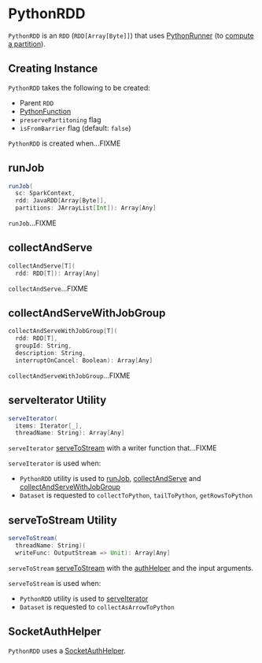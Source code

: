 # PythonRDD

`PythonRDD` is an `RDD` (`RDD[Array[Byte]]`) that uses [PythonRunner](runners/PythonRunner.md) (to [compute a partition](#compute)).

## Creating Instance

`PythonRDD` takes the following to be created:

* <span id="parent"> Parent `RDD`
* <span id="func"> [PythonFunction](PythonFunction.md)
* <span id="preservePartitoning"> `preservePartitoning` flag
* <span id="isFromBarrier"> `isFromBarrier` flag (default: `false`)

`PythonRDD` is created when...FIXME

## <span id="runJob"> runJob

```scala
runJob(
  sc: SparkContext,
  rdd: JavaRDD[Array[Byte]],
  partitions: JArrayList[Int]): Array[Any]
```

`runJob`...FIXME

## <span id="collectAndServe"> collectAndServe

```scala
collectAndServe[T](
  rdd: RDD[T]): Array[Any]
```

`collectAndServe`...FIXME

## <span id="collectAndServeWithJobGroup"> collectAndServeWithJobGroup

```scala
collectAndServeWithJobGroup[T](
  rdd: RDD[T],
  groupId: String,
  description: String,
  interruptOnCancel: Boolean): Array[Any]
```

`collectAndServeWithJobGroup`...FIXME

## <span id="serveIterator"> serveIterator Utility

```scala
serveIterator(
  items: Iterator[_],
  threadName: String): Array[Any]
```

`serveIterator` [serveToStream](#serveToStream) with a writer function that...FIXME

`serveIterator` is used when:

* `PythonRDD` utility is used to [runJob](#runJob), [collectAndServe](#collectAndServe) and [collectAndServeWithJobGroup](#collectAndServeWithJobGroup)
* `Dataset` is requested to `collectToPython`, `tailToPython`, `getRowsToPython`

## <span id="serveToStream"> serveToStream Utility

```scala
serveToStream(
  threadName: String)(
  writeFunc: OutputStream => Unit): Array[Any]
```

`serveToStream` [serveToStream](SocketAuthServer.md#serveToStream) with the [authHelper](#authHelper) and the input arguments.

`serveToStream` is used when:

* `PythonRDD` utility is used to [serveIterator](#serveIterator)
* `Dataset` is requested to `collectAsArrowToPython`

## <span id="authHelper"> SocketAuthHelper

`PythonRDD` uses a [SocketAuthHelper](SocketAuthHelper.md).
